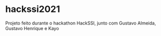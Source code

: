 # hackssi2021
Projeto feito durante o hackathon HackSSI, junto com Gustavo Almeida, Gustavo Henrique e Kayo
